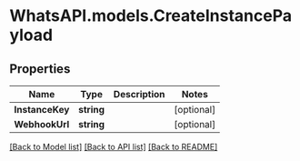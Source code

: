 
# WhatsAPI.models.CreateInstancePayload

## Properties

Name | Type | Description | Notes
------------ | ------------- | ------------- | -------------
**InstanceKey** | **string** |  | [optional] 
**WebhookUrl** | **string** |  | [optional] 

[[Back to Model list]](../README.md#documentation-for-models)
[[Back to API list]](../README.md#documentation-for-api-endpoints)
[[Back to README]](../README.md)

